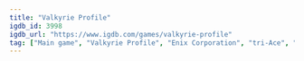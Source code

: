 ```yaml
---
title: "Valkyrie Profile"
igdb_id: 3998
igdb_url: "https://www.igdb.com/games/valkyrie-profile"
tag: ["Main game", "Valkyrie Profile", "Enix Corporation", "tri-Ace", "Platform", "Role-playing (RPG)", "Adventure", "Single player", "Third person", "Side view", "Fantasy"]
---
```

